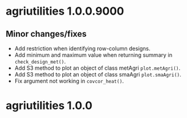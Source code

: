 # agriutilities 1.0.0.9000

## Minor changes/fixes

  * Add restriction when identifying row-column designs.
  * Add minimum and maximum value when returning summary in `check_design_met()`.
  * Add S3 method to plot an object of class metAgri `plot.metAgri()`.
  * Add S3 method to plot an object of class smaAgri `plot.smaAgri()`.
  * Fix argument not working in `covcor_heat()`.

# agriutilities 1.0.0

